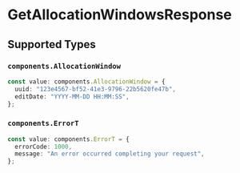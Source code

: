 # GetAllocationWindowsResponse


## Supported Types

### `components.AllocationWindow`

```typescript
const value: components.AllocationWindow = {
  uuid: "123e4567-bf52-41e3-9796-22b5620fe47b",
  editDate: "YYYY-MM-DD HH:MM:SS",
};
```

### `components.ErrorT`

```typescript
const value: components.ErrorT = {
  errorCode: 1000,
  message: "An error occurred completing your request",
};
```

